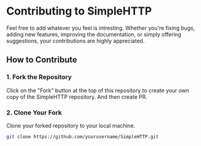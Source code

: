 # Contributing to SimpleHTTP

Feel free to add whatever you feel is intresting. Whether you're fixing bugs, adding new features, improving the documentation, or simply offering suggestions, your contributions are highly appreciated.

## How to Contribute

### 1. Fork the Repository
Click on the "Fork" button at the top of this repository to create your own copy of the SimpleHTTP repository. And then create PR.

### 2. Clone Your Fork
Clone your forked repository to your local machine.

```bash
git clone https://github.com/yourusername/SimpleHTTP.git
